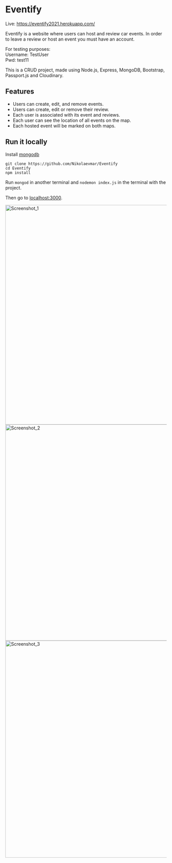 # Eventify

Live: https://eventify2021.herokuapp.com/

Eventify is a website where users can host and review car events. In order to leave a review or host an event you must have an account.

For testing purposes:<br>Username: TestUser<br>Pwd: test11

This is a CRUD project, made using Node.js, Express, MongoDB, Bootstrap, Passport.js and Cloudinary.

## Features
* Users can create, edit, and remove events.
* Users can create, edit or remove their review.
* Each user is associated with its event and reviews.
* Each user can see the location of all events on the map. 
* Each hosted event will be marked on both maps.

## Run it locally
Install [mongodb](https://www.mongodb.com/)
```
git clone https://github.com/Nikolaevmar/Eventify
cd Eventify
npm install
```

Run ```mongod``` in another terminal and ```nodemon index.js``` in the terminal with the project.  

Then go to [localhost:3000](http://localhost:3000/).

<img width="684" alt="Screenshot_1" src="https://user-images.githubusercontent.com/77740117/137200825-80357e45-903d-4c55-a1e8-4abc801b1213.png">
<img width="673" alt="Screenshot_2" src="https://user-images.githubusercontent.com/77740117/137200866-0306bab3-bdb3-493f-bb87-3b6b48774a3f.png">
<img width="676" alt="Screenshot_3" src="https://user-images.githubusercontent.com/77740117/137200871-b7f1879d-a32c-44ec-b6fa-1595c59f5e17.png">

